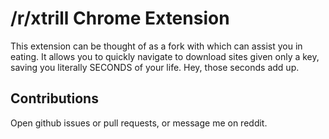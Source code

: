 # /r/xtrill Chrome Extension

This extension can be thought of as a fork with which can assist you in eating. It allows you to quickly navigate to download sites given only a key, saving you literally SECONDS of your life. Hey, those seconds add up.

## Contributions

Open github issues or pull requests, or message me on reddit.

